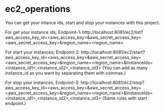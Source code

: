 # ec2_operations
You can get your intance ids, start and stop your instances with this project.

For get your instance ids;
Endpoint-1: http://localhost:8081/ec2/list?aws_access_key_id=<aws_access_key>&aws_secret_access_key=<aws_secret_access_key>&region_name=<region_name>

For start your instances;
Endpoint-2: http://localhost:8081/ec2/start?aws_access_key_id=<aws_access_key>&aws_secret_access_key=<aws_secret_access_key>&region_name=<region_name>&InstanceIds=<instance_id1>,<instance_id2>,<instance_id3> (You can add as many instance_id as you want by separating them with commas.)

For stop your instances;
Endpoint-3: http://localhost:8081/ec2/stop?aws_access_key_id=<aws_access_key>&aws_secret_access_key=<aws_secret_access_key>&region_name=<region_name>&InstanceIds=<instance_id1>,<instance_id2>,<instance_id3> (Same rules with start endpoint.)

